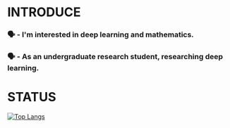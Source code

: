 <h1>INTRODUCE</h1>
<h3>🗣️ - I'm interested in deep learning and mathematics.</h3>
<h3>🗣️ - As an undergraduate research student, researching deep learning.</h3>
<h1>STATUS</h1>

[![Top Langs](https://github-readme-stats.vercel.app/api/top-langs/?username=kmmugyum&layout=compact)](https://github.com/kmmugyum/github-readme-stats)
